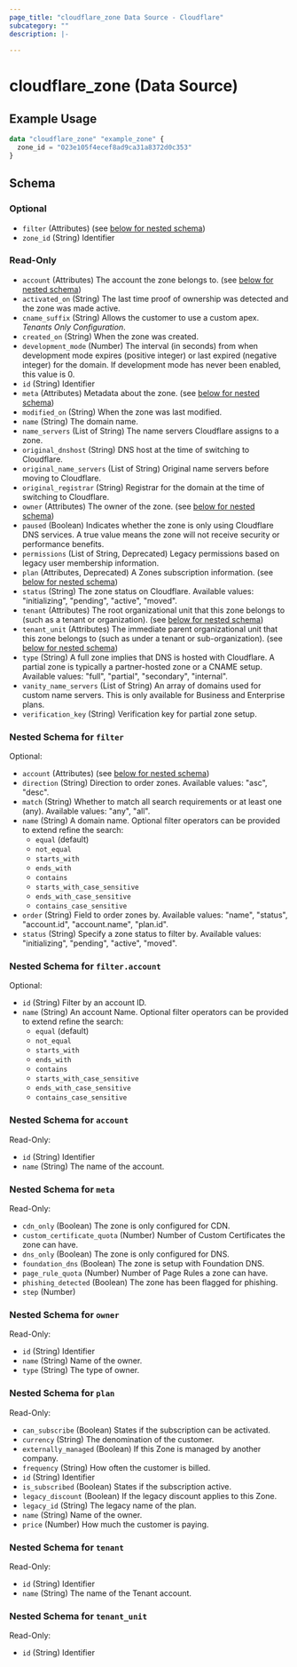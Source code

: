 ```yaml
---
page_title: "cloudflare_zone Data Source - Cloudflare"
subcategory: ""
description: |-
  
---
```


# cloudflare_zone (Data Source)



## Example Usage

```terraform
data "cloudflare_zone" "example_zone" {
  zone_id = "023e105f4ecef8ad9ca31a8372d0c353"
}
```

<!-- schema generated by tfplugindocs -->
## Schema

### Optional

- `filter` (Attributes) (see [below for nested schema](#nestedatt--filter))
- `zone_id` (String) Identifier

### Read-Only

- `account` (Attributes) The account the zone belongs to. (see [below for nested schema](#nestedatt--account))
- `activated_on` (String) The last time proof of ownership was detected and the zone was made
active.
- `cname_suffix` (String) Allows the customer to use a custom apex.
*Tenants Only Configuration*.
- `created_on` (String) When the zone was created.
- `development_mode` (Number) The interval (in seconds) from when development mode expires
(positive integer) or last expired (negative integer) for the
domain. If development mode has never been enabled, this value is 0.
- `id` (String) Identifier
- `meta` (Attributes) Metadata about the zone. (see [below for nested schema](#nestedatt--meta))
- `modified_on` (String) When the zone was last modified.
- `name` (String) The domain name.
- `name_servers` (List of String) The name servers Cloudflare assigns to a zone.
- `original_dnshost` (String) DNS host at the time of switching to Cloudflare.
- `original_name_servers` (List of String) Original name servers before moving to Cloudflare.
- `original_registrar` (String) Registrar for the domain at the time of switching to Cloudflare.
- `owner` (Attributes) The owner of the zone. (see [below for nested schema](#nestedatt--owner))
- `paused` (Boolean) Indicates whether the zone is only using Cloudflare DNS services. A
true value means the zone will not receive security or performance
benefits.
- `permissions` (List of String, Deprecated) Legacy permissions based on legacy user membership information.
- `plan` (Attributes, Deprecated) A Zones subscription information. (see [below for nested schema](#nestedatt--plan))
- `status` (String) The zone status on Cloudflare.
Available values: "initializing", "pending", "active", "moved".
- `tenant` (Attributes) The root organizational unit that this zone belongs to (such as a tenant or organization). (see [below for nested schema](#nestedatt--tenant))
- `tenant_unit` (Attributes) The immediate parent organizational unit that this zone belongs to (such as under a tenant or sub-organization). (see [below for nested schema](#nestedatt--tenant_unit))
- `type` (String) A full zone implies that DNS is hosted with Cloudflare. A partial zone is
typically a partner-hosted zone or a CNAME setup.
Available values: "full", "partial", "secondary", "internal".
- `vanity_name_servers` (List of String) An array of domains used for custom name servers. This is only available for Business and Enterprise plans.
- `verification_key` (String) Verification key for partial zone setup.

<a id="nestedatt--filter"></a>
### Nested Schema for `filter`

Optional:

- `account` (Attributes) (see [below for nested schema](#nestedatt--filter--account))
- `direction` (String) Direction to order zones.
Available values: "asc", "desc".
- `match` (String) Whether to match all search requirements or at least one (any).
Available values: "any", "all".
- `name` (String) A domain name. Optional filter operators can be provided to extend refine the search:
  * `equal` (default)
  * `not_equal`
  * `starts_with`
  * `ends_with`
  * `contains`
  * `starts_with_case_sensitive`
  * `ends_with_case_sensitive`
  * `contains_case_sensitive`
- `order` (String) Field to order zones by.
Available values: "name", "status", "account.id", "account.name", "plan.id".
- `status` (String) Specify a zone status to filter by.
Available values: "initializing", "pending", "active", "moved".

<a id="nestedatt--filter--account"></a>
### Nested Schema for `filter.account`

Optional:

- `id` (String) Filter by an account ID.
- `name` (String) An account Name. Optional filter operators can be provided to extend refine the search:
  * `equal` (default)
  * `not_equal`
  * `starts_with`
  * `ends_with`
  * `contains`
  * `starts_with_case_sensitive`
  * `ends_with_case_sensitive`
  * `contains_case_sensitive`



<a id="nestedatt--account"></a>
### Nested Schema for `account`

Read-Only:

- `id` (String) Identifier
- `name` (String) The name of the account.


<a id="nestedatt--meta"></a>
### Nested Schema for `meta`

Read-Only:

- `cdn_only` (Boolean) The zone is only configured for CDN.
- `custom_certificate_quota` (Number) Number of Custom Certificates the zone can have.
- `dns_only` (Boolean) The zone is only configured for DNS.
- `foundation_dns` (Boolean) The zone is setup with Foundation DNS.
- `page_rule_quota` (Number) Number of Page Rules a zone can have.
- `phishing_detected` (Boolean) The zone has been flagged for phishing.
- `step` (Number)


<a id="nestedatt--owner"></a>
### Nested Schema for `owner`

Read-Only:

- `id` (String) Identifier
- `name` (String) Name of the owner.
- `type` (String) The type of owner.


<a id="nestedatt--plan"></a>
### Nested Schema for `plan`

Read-Only:

- `can_subscribe` (Boolean) States if the subscription can be activated.
- `currency` (String) The denomination of the customer.
- `externally_managed` (Boolean) If this Zone is managed by another company.
- `frequency` (String) How often the customer is billed.
- `id` (String) Identifier
- `is_subscribed` (Boolean) States if the subscription active.
- `legacy_discount` (Boolean) If the legacy discount applies to this Zone.
- `legacy_id` (String) The legacy name of the plan.
- `name` (String) Name of the owner.
- `price` (Number) How much the customer is paying.


<a id="nestedatt--tenant"></a>
### Nested Schema for `tenant`

Read-Only:

- `id` (String) Identifier
- `name` (String) The name of the Tenant account.


<a id="nestedatt--tenant_unit"></a>
### Nested Schema for `tenant_unit`

Read-Only:

- `id` (String) Identifier


